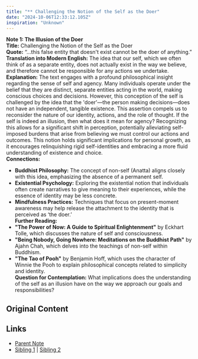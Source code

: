 ```yaml
---
title: "** Challenging the Notion of the Self as the Doer"
date: "2024-10-06T12:33:12.105Z"
inspiration: "Unknown"
---
```


  
**Note 1: The Illusion of the Doer**  
**Title:** Challenging the Notion of the Self as the Doer  
**Quote:** “...this false entity that doesn't exist cannot be the doer of anything.”  
**Translation into Modern English:** The idea that our self, which we often think of as a separate entity, does not actually exist in the way we believe, and therefore cannot be responsible for any actions we undertake.  
**Explanation:** The text engages with a profound philosophical insight regarding the sense of self and agency. Many individuals operate under the belief that they are distinct, separate entities acting in the world, making conscious choices and decisions. However, this conception of the self is challenged by the idea that the 'doer'—the person making decisions—does not have an independent, tangible existence. This assertion compels us to reconsider the nature of our identity, actions, and the role of thought. If the self is indeed an illusion, then what does it mean for agency? Recognizing this allows for a significant shift in perception, potentially alleviating self-imposed burdens that arise from believing we must control our actions and outcomes. This notion holds significant implications for personal growth, as it encourages relinquishing rigid self-identities and embracing a more fluid understanding of existence and choice.  
**Connections:**  
- **Buddhist Philosophy:** The concept of non-self (Anatta) aligns closely with this idea, emphasizing the absence of a permanent self.  
- **Existential Psychology:** Exploring the existential notion that individuals often create narratives to give meaning to their experiences, while the essence of identity may be less concrete.  
- **Mindfulness Practices:** Techniques that focus on present-moment awareness may help release the attachment to the identity that is perceived as ‘the doer.’  
**Further Reading:**  
- **"The Power of Now: A Guide to Spiritual Enlightenment"** by Eckhart Tolle, which discusses the nature of self and consciousness.  
- **"Being Nobody, Going Nowhere: Meditations on the Buddhist Path"** by Ajahn Chah, which delves into the teachings of non-self within Buddhism.  
- **"The Tao of Pooh"** by Benjamin Hoff, which uses the character of Winnie the Pooh to explain philosophical concepts related to simplicity and identity.  
**Question for Contemplation:** What implications does the understanding of the self as an illusion have on the way we approach our goals and responsibilities?  


## Original Content



## Links

- [Parent Note](/parent-note.md)
- [Sibling 1](/zettel1.md) | [Sibling 2](/zettel2.md)
